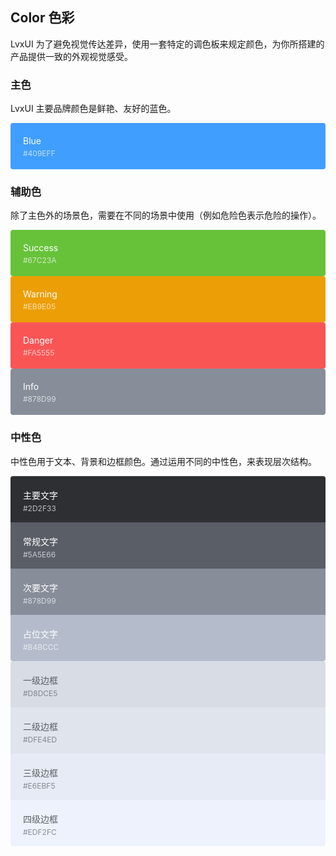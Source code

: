 <style>
  .demo-color-box {
    border-radius: 4px;
    padding: 20px;
    height: 74px;
    box-sizing: border-box;
    color: #fff;
    font-size: 14px;

    & .value {
      font-size: 12px;
      opacity: 0.69;
      line-height: 24px;
    }
  }
  .demo-color-box-group {
    .demo-color-box {
      border-radius: 0;
    }
    .demo-color-box:first-child {
      border-radius: 4px 4px 0 0;
    }
    .demo-color-box:last-child {
      border-radius: 0 0 4px 4px;
    }
  }
  .bg-blue {
    background-color: #409EFF;
  }

  .bg-success {
    background-color: #67C23A;
  }
  .bg-warning {
    background-color: #EB9E05;
  }
  .bg-danger {
    background-color: #FA5555;
  }
  .bg-info {
    background-color: #878D99;
  }

  .bg-text-primary {
    background-color: #2d2f33;
  }
  .bg-text-regular {
    background-color: #5a5e66;
  }
  .bg-text-secondary {
    background-color: #878d99;
  }
  .bg-text-placeholder {
    background-color: #b4bccc;
  }

  .bg-border-base {
    background-color: #d8dce5;
  }
  .bg-border-light {
    background-color: #dfe4ed;
  }
  .bg-border-lighter {
    background-color: #e6ebf5;
  }
  .bg-border-extra-light {
    background-color: #edf2fc;
  }

  [class*=" bg-border-"] {
    color: #5a5e66;
  }
</style>

## Color 色彩

LvxUI 为了避免视觉传达差异，使用一套特定的调色板来规定颜色，为你所搭建的产品提供一致的外观视觉感受。

### 主色

LvxUI 主要品牌颜色是鲜艳、友好的蓝色。

<lvx-row :gutter="12">
  <lvx-col :span="6">
    <div class="demo-color-box bg-blue">Blue<div class="value">#409EFF</div></div>
  </lvx-col>
</lvx-row>

### 辅助色

除了主色外的场景色，需要在不同的场景中使用（例如危险色表示危险的操作）。

<lvx-row :gutter="12">
  <lvx-col :span="6">
    <div class="demo-color-box bg-success">Success<div class="value">#67C23A</div></div>
  </lvx-col>
  <lvx-col :span="6">
    <div class="demo-color-box bg-warning">Warning<div class="value">#EB9E05</div></div>
  </lvx-col>
  <lvx-col :span="6">
    <div class="demo-color-box bg-danger">Danger<div class="value">#FA5555</div></div>
  </lvx-col>
  <lvx-col :span="6">
    <div class="demo-color-box bg-info">Info<div class="value">#878D99</div></div>
  </lvx-col>
</lvx-row>

### 中性色

中性色用于文本、背景和边框颜色。通过运用不同的中性色，来表现层次结构。

<lvx-row :gutter="12">
  <lvx-col :span="6">
    <div class="demo-color-box-group">
      <div class="demo-color-box bg-text-primary">主要文字<div class="value">#2D2F33</div></div>
      <div class="demo-color-box bg-text-regular">常规文字<div class="value">#5A5E66</div></div>
      <div class="demo-color-box bg-text-secondary">次要文字<div class="value">#878D99</div></div>
      <div class="demo-color-box bg-text-placeholder">占位文字<div class="value">#B4BCCC</div></div>
    </div>
  </lvx-col>
  <lvx-col :span="6">
    <div class="demo-color-box-group">
      <div class="demo-color-box bg-border-base">一级边框<div class="value">#D8DCE5</div></div>
      <div class="demo-color-box bg-border-light">二级边框<div class="value">#DFE4ED</div></div>
      <div class="demo-color-box bg-border-lighter">三级边框<div class="value">#E6EBF5</div></div>
      <div class="demo-color-box bg-border-extra-light">四级边框<div class="value">#EDF2FC</div></div>
    </div>
  </lvx-col>
</lvx-row>
